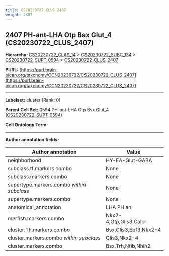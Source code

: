 ```yaml
---
title: CS20230722_CLUS_2407
weight: 2407
---
```

## 2407 PH-ant-LHA Otp Bsx Glut_4 (CS20230722_CLUS_2407)
<b>Hierarchy: </b>
[CS20230722_CLAS_14](../CS20230722_CLAS_14) >
[CS20230722_SUBC_134](../CS20230722_SUBC_134) >
[CS20230722_SUPT_0594](../CS20230722_SUPT_0594) >
[CS20230722_CLUS_2407](../CS20230722_CLUS_2407)

**PURL:** [https://purl.brain-bican.org/taxonomy/CCN20230722/CS20230722_CLUS_2407](https://purl.brain-bican.org/taxonomy/CCN20230722/CS20230722_CLUS_2407)

---


**Labelset:** cluster (Rank: 0)

**Parent Cell Set:** 0594 PH-ant-LHA Otp Bsx Glut_4 ([CS20230722_SUPT_0594](../CS20230722_SUPT_0594))



**Cell Ontology Term:** 

[MARKER GENES.]: #


---

[TRANSFERRED ANNOTATIONS.]: #


[AUTHOR ANNOTATION FIELDS.]: #


**Author annotation fields:**

| Author annotation | Value |
|-------------------|-------|
|neighborhood|HY-EA-Glut-GABA|
|subclass.tf.markers.combo|None|
|subclass.markers.combo|None|
|supertype.markers.combo _within subclass_|None|
|supertype.markers.combo|None|
|anatomical_annotation|LHA PH an|
|merfish.markers.combo|Nkx2-4,Otp,Glis3,Calcr|
|cluster.TF.markers.combo|Bsx,Glis3,Ebf3,Nkx2-4|
|cluster.markers.combo _within subclass_|Glis3,Nkx2-4|
|cluster.markers.combo|Bsx,Trh,Nfib,Nhlh2|
